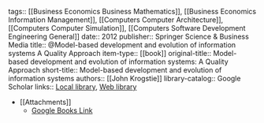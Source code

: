 tags:: [[Business Economics Business Mathematics]], [[Business Economics Information Management]], [[Computers Computer Architecture]], [[Computers Computer Simulation]], [[Computers Software Development Engineering General]]
date:: 2012
publisher:: Springer Science & Business Media
title:: @Model-based development and evolution of information systems A Quality Approach
item-type:: [[book]]
original-title:: Model-based development and evolution of information systems: A Quality Approach
short-title:: Model-based development and evolution of information systems
authors:: [[John Krogstie]]
library-catalog:: Google Scholar
links:: [Local library](zotero://select/library/items/9NFZMYJ8), [Web library](https://www.zotero.org/users/6520516/items/9NFZMYJ8)

- [[Attachments]]
	- [Google Books Link](https://books.google.ru/books?id=3CP6nih92LwC)